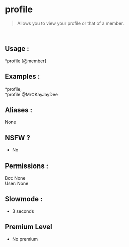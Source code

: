 # profile

> Allows you to view your profile or that of a member.

<br>

## Usage :

*profile [@member]

## Examples :

*profile,
<br>*profile @Mr¤KayJayDee

## Aliases :

None

## NSFW ?

- No

## Permissions :

Bot: None
<br>
User: None

## Slowmode :

- 3 seconds

## Premium Level

- No premium